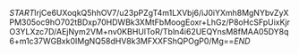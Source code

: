 $START$lrjCe6UXoqkQ5hhOV7/u23pPZgT4m1LXVbj6/iJ0iYXmh8MgNYbvZyXPM305oc9hO702tBDxp70HDWBk3XMtFbMoogEoxr+LhGz/P8oHcSFpUixKjrO3YLXzc7D/AEjNym2VM+nv0KBHUlToR/Tbln4i62UEQYnsM8fMAA05DY8q6+m1c37WGBxk0IMgNQ58dHV8k3MFXXFShQPOgP0/Mg==$END$